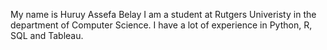 My name is Huruy Assefa Belay
I am a student at Rutgers Univeristy in the department of Computer Science. 
I have a lot of experience in Python, R, SQL and Tableau. 


